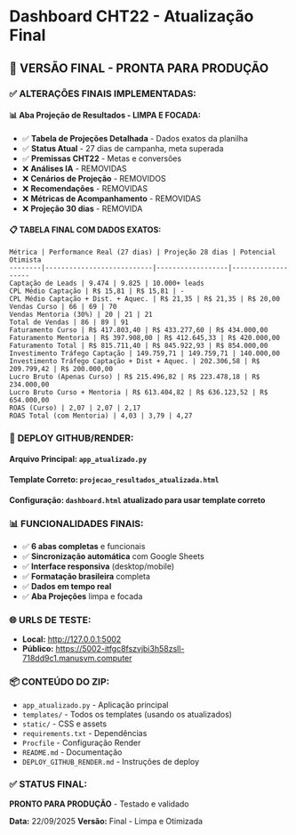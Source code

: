 # Dashboard CHT22 - Atualização Final

## 🎯 **VERSÃO FINAL - PRONTA PARA PRODUÇÃO**

### ✅ **ALTERAÇÕES FINAIS IMPLEMENTADAS:**

#### 📊 **Aba Projeção de Resultados - LIMPA E FOCADA:**
- ✅ **Tabela de Projeções Detalhada** - Dados exatos da planilha
- ✅ **Status Atual** - 27 dias de campanha, meta superada
- ✅ **Premissas CHT22** - Metas e conversões
- ❌ **Análises IA** - REMOVIDAS
- ❌ **Cenários de Projeção** - REMOVIDOS  
- ❌ **Recomendações** - REMOVIDAS
- ❌ **Métricas de Acompanhamento** - REMOVIDAS
- ❌ **Projeção 30 dias** - REMOVIDA

#### 📋 **TABELA FINAL COM DADOS EXATOS:**
```
Métrica | Performance Real (27 dias) | Projeção 28 dias | Potencial Otimista
--------|---------------------------|------------------|-------------------
Captação de Leads | 9.474 | 9.825 | 10.000+ leads
CPL Médio Captação | R$ 15,81 | R$ 15,81 | -
CPL Médio Captação + Dist. + Aquec. | R$ 21,35 | R$ 21,35 | R$ 20,00
Vendas Curso | 66 | 69 | 70
Vendas Mentoria (30%) | 20 | 21 | 21
Total de Vendas | 86 | 89 | 91
Faturamento Curso | R$ 417.803,40 | R$ 433.277,60 | R$ 434.000,00
Faturamento Mentoria | R$ 397.908,00 | R$ 412.645,33 | R$ 420.000,00
Faturamento Total | R$ 815.711,40 | R$ 845.922,93 | R$ 854.000,00
Investimento Tráfego Captação | 149.759,71 | 149.759,71 | 140.000,00
Investimento Tráfego Captação + Dist + Aquec. | 202.306,58 | R$ 209.799,42 | R$ 200.000,00
Lucro Bruto (Apenas Curso) | R$ 215.496,82 | R$ 223.478,18 | R$ 234.000,00
Lucro Bruto Curso + Mentoria | R$ 613.404,82 | R$ 636.123,52 | R$ 654.000,00
ROAS (Curso) | 2,07 | 2,07 | 2,17
ROAS Total (com Mentoria) | 4,03 | 3,79 | 4,27
```

### 🚀 **DEPLOY GITHUB/RENDER:**

#### **Arquivo Principal:** `app_atualizado.py`
#### **Template Correto:** `projecao_resultados_atualizada.html`
#### **Configuração:** `dashboard.html` atualizado para usar template correto

### 📊 **FUNCIONALIDADES FINAIS:**
- ✅ **6 abas completas** e funcionais
- ✅ **Sincronização automática** com Google Sheets
- ✅ **Interface responsiva** (desktop/mobile)
- ✅ **Formatação brasileira** completa
- ✅ **Dados em tempo real**
- ✅ **Aba Projeções** limpa e focada

### 🌐 **URLS DE TESTE:**
- **Local:** http://127.0.0.1:5002
- **Público:** https://5002-itfgc8fszvjbi3h58zsll-718dd9c1.manusvm.computer

### 📦 **CONTEÚDO DO ZIP:**
- `app_atualizado.py` - Aplicação principal
- `templates/` - Todos os templates (usando os atualizados)
- `static/` - CSS e assets
- `requirements.txt` - Dependências
- `Procfile` - Configuração Render
- `README.md` - Documentação
- `DEPLOY_GITHUB_RENDER.md` - Instruções de deploy

### ✅ **STATUS FINAL:**
**PRONTO PARA PRODUÇÃO** - Testado e validado

**Data:** 22/09/2025
**Versão:** Final - Limpa e Otimizada
